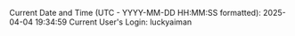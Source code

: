 Current Date and Time (UTC - YYYY-MM-DD HH:MM:SS formatted): 2025-04-04 19:34:59
Current User's Login: luckyaiman
